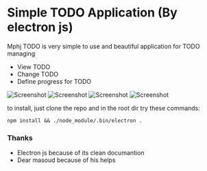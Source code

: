 # Simple TODO Application (By electron js)

Mphj TODO is very simple to use and beautiful application for TODO managing

 * View TODO
 * Change TODO
 * Define progress for TODO
  
  
 ![Screenshot](https://t15i.imgup.net/Screenshot5aba.png)
 ![Screenshot](https://z76i.imgup.net/Screenshot61de.png)
 ![Screenshot](https://p21i.imgup.net/Screenshotba7e.png)
 ![Screenshot](https://v80i.imgup.net/Screenshot741e.png)


to install, just clone the repo and in the root dir try these commands:

```unix
npm install && ./node_module/.bin/electron .
```


### Thanks

 * Electron js because of its clean documantion
 * Dear masoud because of his helps

